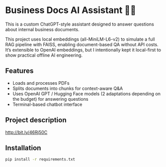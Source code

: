 # Business Docs AI Assistant 🤖📄

This is a custom ChatGPT-style assistant designed to answer questions about internal business documents.

This project uses local embeddings (all-MiniLM-L6-v2) to simulate a full RAG pipeline with FAISS, enabling document-based QA without API costs. It’s extensible to OpenAI embeddings, but I intentionally kept it local-first to show practical offline AI engineering.

## Features
- Loads and processes PDFs
- Splits documents into chunks for context-aware Q&A
- Uses OpenAI GPT / Hugging Face models (2 adaptations depending on the budget) for answering questions
- Terminal-based chatbot interface

## Project description
http://bit.ly/46Rj50C

## Installation
```bash
pip install -r requirements.txt
